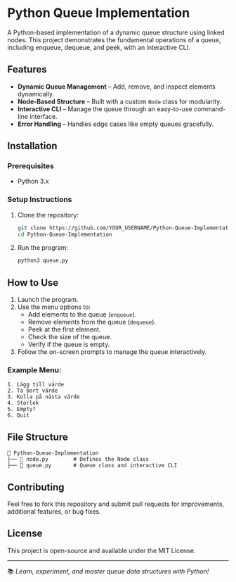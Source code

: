# Python Queue Implementation

A Python-based implementation of a dynamic queue structure using linked nodes. This project demonstrates the fundamental operations of a queue, including enqueue, dequeue, and peek, with an interactive CLI.

## Features
- **Dynamic Queue Management** – Add, remove, and inspect elements dynamically.
- **Node-Based Structure** – Built with a custom `Node` class for modularity.
- **Interactive CLI** – Manage the queue through an easy-to-use command-line interface.
- **Error Handling** – Handles edge cases like empty queues gracefully.

## Installation
### Prerequisites
- Python 3.x

### Setup Instructions
1. Clone the repository:
   ```bash
   git clone https://github.com/YOUR_USERNAME/Python-Queue-Implementation.git
   cd Python-Queue-Implementation
   ```
2. Run the program:
   ```bash
   python3 queue.py
   ```

## How to Use
1. Launch the program.
2. Use the menu options to:
   - Add elements to the queue (`enqueue`).
   - Remove elements from the queue (`dequeue`).
   - Peek at the first element.
   - Check the size of the queue.
   - Verify if the queue is empty.
3. Follow the on-screen prompts to manage the queue interactively.

### Example Menu:
```
1. Lägg till värde
2. Ta bort värde
3. Kolla på nästa värde
4. Storlek
5. Empty?
6. Quit
```

## File Structure
```
📂 Python-Queue-Implementation
├── 📄 node.py        # Defines the Node class
├── 📄 queue.py       # Queue class and interactive CLI
```

## Contributing
Feel free to fork this repository and submit pull requests for improvements, additional features, or bug fixes.

## License
This project is open-source and available under the MIT License.

---
📚 *Learn, experiment, and master queue data structures with Python!*

